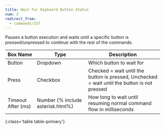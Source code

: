 ```yaml
---
title: Wait For Keyboard Button Status
num: 3
redirect_from:
  - commands/157
---
```


Pauses a button execution and waits until a specific button is pressed/unpressed to continue with the rest of the commands.


| Box Name | Type | Description | 
|-------|--------|--------
|Button|Dropdown|Which button to wait for
|Press|Checkbox|Checked = wait until the button is pressed, Unchecked = wait until the button is not pressed 
|Timeout After (ms)|Number {% include asterisk.html%}|How long to wait until resuming normal command flow in milliseconds
{:class='table table-primary'}







